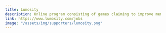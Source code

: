 ```yaml
---
title: Lumosity
description: Online program consisting of games claiming to improve memory, attention, flexibility, speed of processing, and problem solving
link: https://www.lumosity.com/jobs
image: "/assets/img/supporters/lumosity.png"
---
```

